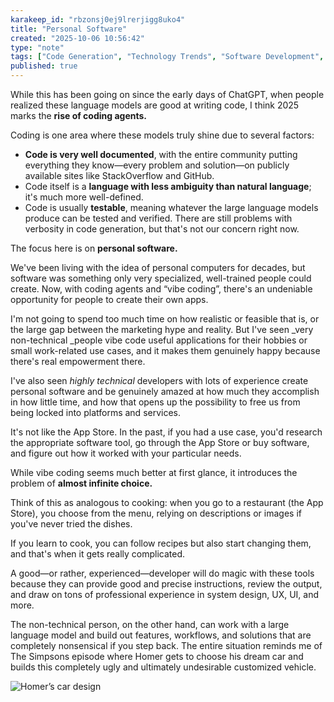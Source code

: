 ```yaml
---
karakeep_id: "rbzonsj0ej9lrerjigg8uko4"
title: "Personal Software"
created: "2025-10-06 10:56:42"
type: "note"
tags: ["Code Generation", "Technology Trends", "Software Development", "Artificial Intelligence", "Personal Software", "aal"]
published: true
---
```


While this has been going on since the early days of ChatGPT, when people realized these language models are good at writing code, I think 2025 marks the **rise of coding agents.** 

Coding is one area where these models truly shine due to several factors: 
- **Code is very well documented**, with the entire community putting everything they know—every problem and solution—on publicly available sites like StackOverflow and GitHub. 
- Code itself is a **language with less ambiguity than natural language**; it's much more well-defined. 
- Code is usually **testable**, meaning whatever the large language models produce can be tested and verified. There are still problems with verbosity in code generation, but that's not our concern right now.


The focus here is on **personal software.** 

We've been living with the idea of personal computers for decades, but software was something only very specialized, well-trained people could create. Now, with coding agents and “vibe coding”, there's an undeniable opportunity for people to create their own apps. 

I'm not going to spend too much time on how realistic or feasible that is, or the large gap between the marketing hype and reality. But I've seen _very non-technical _people vibe code useful applications for their hobbies or small work-related use cases, and it makes them genuinely happy because there's real empowerment there. 

I've also seen _highly technical_ developers with lots of experience create personal software and be genuinely amazed at how much they accomplish in how little time, and how that opens up the possibility to free us from being locked into platforms and services.

It's not like the App Store. In the past, if you had a use case, you'd research the appropriate software tool, go through the App Store or buy software, and figure out how it worked with your particular needs. 

While vibe coding seems much better at first glance, it introduces the problem of **almost infinite choice.** 

Think of this as analogous to cooking: when you go to a restaurant (the App Store), you choose from the menu, relying on descriptions or images if you've never tried the dishes. 

If you learn to cook, you can follow recipes but also start changing them, and that's when it gets really complicated.

A good—or rather, experienced—developer will do magic with these tools because they can provide good and precise instructions, review the output, and draw on tons of professional experience in system design, UX, UI, and more. 

The non-technical person, on the other hand, can work with a large language model and build out features, workflows, and solutions that are completely nonsensical if you step back. The entire situation reminds me of The Simpsons episode where Homer gets to choose his dream car and builds this completely ugly and ultimately undesirable customized vehicle.

![Homer’s car design](https://simpsonspedia.net/index.php/Datei:Homer_Auto_2.jpg)